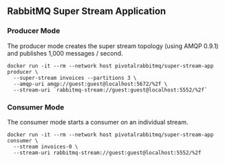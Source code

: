 ## RabbitMQ Super Stream Application

### Producer Mode

The producer mode creates the super stream topology (using AMQP 0.9.1) and publishes 1,000 messages / second.

```shell
docker run -it --rm --network host pivotalrabbitmq/super-stream-app producer \
  --super-stream invoices --partitions 3 \
  --amqp-uri amqp://guest:guest@localhost:5672/%2f \
  --stream-uri `rabbitmq-stream://guest:guest@localhost:5552/%2f`
```

### Consumer Mode

The consumer mode starts a consumer on an individual stream.

```shell
docker run -it --rm --network host pivotalrabbitmq/super-stream-app consumer \
  --stream invoices-0 \
  --stream-uri rabbitmq-stream://guest:guest@localhost:5552/%2f
```